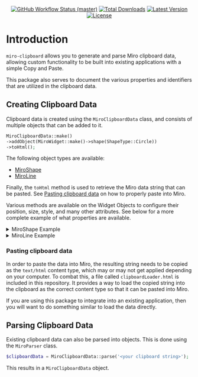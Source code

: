 
<p align="center">
    <p align="center">
        <a href="https://github.com/riley19280/miro-clipboard/actions"><img alt="GitHub Workflow Status (master)" src="https://img.shields.io/github/actions/workflow/status/riley19280/miro-clipboard/run-tests.yml?branch=main&label=Tests"></a>
        <a href="https://packagist.org/packages/riley19280/miro-clipboard"><img alt="Total Downloads" src="https://img.shields.io/packagist/dt/riley19280/miro-clipboard"></a>
        <a href="https://packagist.org/packages/riley19280/miro-clipboard"><img alt="Latest Version" src="https://img.shields.io/packagist/v/riley19280/miro-clipboard"></a>
        <a href="https://packagist.org/packages/riley19280/miro-clipboard"><img alt="License" src="https://img.shields.io/packagist/l/riley19280/miro-clipboard"></a>
    </p>
</p>

# Introduction

`miro-clipboard` allows you to generate and parse Miro clipboard data, 
allowing custom functionality to be built into existing applications with a simple Copy and Paste.

This package also serves to document the various properties and identifiers that are utilized in the clipboard data. 

## Creating Clipboard Data

Clipboard data is created using the `MiroClipboardData` class, and consists of multiple objects that can be added to it. 

```php
MiroClipboardData::make()
->addObject(MiroWidget::make()->shape(ShapeType::Circle))
->toHtml();
```

The following object types are available:
- [MiroShape](https://github.com/Riley19280/miro-clipboard/blob/main/src/Objects/MiroShape.php)
- [MiroLine](https://github.com/Riley19280/miro-clipboard/blob/main/src/Objects/MiroLine.php)

Finally, the `toHtml` method is used to retrieve the Miro data string that can be pasted. 
See [Pasting clipboard data](#pasting-clipboard-data) on how to properly paste into Miro.

Various methods are available on the Widget Objects to configure their position, size, style, and many other attributes. 
See below for a more complete example of what properties are available.

<details>
  <summary>MiroShape Example</summary>

```php
MiroWidget::make()
    ->shape(ShapeType::Star)
    ->text('Hello!')
    ->scale(.5)
    ->relativeScale(.5)
    ->rotation(90)
    ->relativeRotation(90)
    ->offsetPosition(50, 50)
    ->position(50, 50)
    ->size(50, 50)
    ->style(fn(MiroShapeStyle $style) => $style
        ->backgroundColor(16711680)->backgroundColor('#FF0000')
        ->backgroundOpacity(.5)
        ->borderColor(16711680)->borderColor('#FF0000')
        ->borderThickness(5)
        ->borderOpacity(.5)
        ->borderStyle(BorderStyle::DashLong)
        ->fontFamily('Arial')
        ->textColor(16711680)->textColor('#FF0000')
        ->textAlign(TextAlign::Left, VerticalTextAlign::Top)
        ->fontSize(11)
        ->bold()
        ->italic()
        ->underline()
        ->strikethrough()
    );
```

</details>

<details>
  <summary>MiroLine Example</summary>

```php
MiroWidget::make()
    ->line()
    ->addText(
        MiroLineText::make('Hello', .5, .5)
            ->color('#FF0000')
            ->color(16711680)
            ->rotated()
            ->fontSize(11)
            ->width(50)
    )
    ->setPoints([
        ['x' => 111.0, 'y' => 111.0],
        ['x' => 123.0, 'y' => 123.0],
        ['x' => 456.0, 'y' => 456.0],
        ['x' => 500.0, 'y' => 500.0],
    ])
    ->style(fn(MiroLineStyle $style) => $style
        ->jump()
        ->type(LineType::Square)
        ->strokeWeight(4)
        ->color('#FF0000')
        ->color(16711680)
        ->startingLinecap(LineCap::Circle)
        ->endingLinecap(LineCap::CircleFilled)
        ->pattern(LinePattern::Dotted)
    );
```
</details>

### Pasting clipboard data

In order to paste the data into Miro, the resulting string needs to be copied as the `text/html` content type,
which may or may not get applied depending on your computer. To combat this, a file called `clipboardLoader.html`
is included in this repository. It provides a way to load the copied string into the clipboard as the correct content type
so that it can be pasted into Miro.

If you are using this package to integrate into an existing application, then you will 
want to do something similar to load the data directly.


## Parsing Clipboard Data

Existing clipboard data can also be parsed into objects. This is done using the `MiroParser` class.

```php
$clipboardData = MiroClipboardData::parse('<your clipboard string>');
```

This results in a `MiroClipboardData` object.
